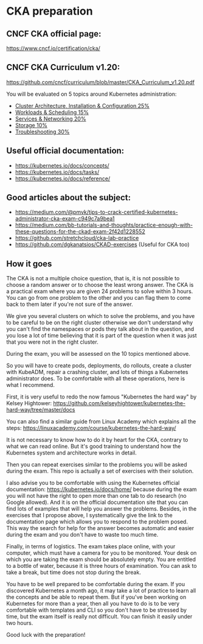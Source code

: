 # CKA preparation

## CNCF CKA official page:

https://www.cncf.io/certification/cka/

## CNCF CKA Curriculum v1.20:

https://github.com/cncf/curriculum/blob/master/CKA_Curriculum_v1.20.pdf

You will be evaluated on 5 topics around Kubernetes administration:
- [Cluster Architecture, Installation & Configuration 25%](https://github.com/alijahnas/CKA-practice-exercises/blob/CKA-v1.20/cluster-architecture-installation-configuration.md)
- [Workloads & Scheduling 15%](https://github.com/alijahnas/CKA-practice-exercises/blob/CKA-v1.20/workloads-scheduling.md)
- [Services & Networking 20%](https://github.com/alijahnas/CKA-practice-exercises/blob/CKA-v1.20/services-networking.md)
- [Storage 10%](https://github.com/alijahnas/CKA-practice-exercises/blob/CKA-v1.20/storage.md)
- [Troubleshooting 30%](https://github.com/alijahnas/CKA-practice-exercises/blob/CKA-v1.20/troubleshooting.md)

## Useful official documentation:

- https://kubernetes.io/docs/concepts/
- https://kubernetes.io/docs/tasks/
- https://kubernetes.io/docs/reference/

## Good articles about the subject:

- https://medium.com/@pmvk/tips-to-crack-certified-kubernetes-administrator-cka-exam-c949c7a9bea1
- https://medium.com/bb-tutorials-and-thoughts/practice-enough-with-these-questions-for-the-ckad-exam-2f42d1228552
- https://github.com/stretchcloud/cka-lab-practice
- https://github.com/dgkanatsios/CKAD-exercises (Useful for CKA too)

## How it goes

The CKA is not a multiple choice question, that is, it is not possible to choose a random answer or to choose the least wrong answer. The CKA is a practical exam where you are given 24 problems to solve within 3 hours. You can go from one problem to the other and you can flag them to come back to them later if you're not sure of the answer.

We give you several clusters on which to solve the problems, and you have to be careful to be on the right cluster otherwise we don't understand why you can't find the namespaces or pods they talk about in the question, and you lose a lot of time believing that it is part of the question when it was just that you were not in the right cluster.

During the exam, you will be assessed on the 10 topics mentioned above.

So you will have to create pods, deployments, do rollouts, create a cluster with KubeADM, repair a crashing cluster, and lots of things a Kubernetes administrator does. To be comfortable with all these operations, here is what I recommend.

First, it is very useful to redo the now famous "Kubernetes the hard way" by Kelsey Hightower: https://github.com/kelseyhightower/kubernetes-the-hard-way/tree/master/docs

You can also find a similar guide from Linux Academy which explains all the steps: https://linuxacademy.com/course/kubernetes-the-hard-way/

It is not necessary to know how to do it by heart for the CKA, contrary to what we can read online. But it's good training to understand how the Kubernetes system and architecture works in detail.

Then you can repeat exercises similar to the problems you will be asked during the exam. This repo is actually a set of exercises with their solution.

I also advise you to be comfortable with using the Kubernetes official documentation: https://kubernetes.io/docs/home/ because during the exam you will not have the right to open more than one tab to do research (no Google allowed). And it is on the official documentation site that you can find lots of examples that will help you answer the problems. Besides, in the exercises that I propose above, I systematically give the link to the documentation page which allows you to respond to the problem posed. This way the search for help for the answer becomes automatic and easier during the exam and you don't have to waste too much time.

Finally, in terms of logistics. The exam takes place online, with your computer, which must have a camera for you to be monitored. Your desk on which you are taking the exam should be absolutely empty. You are entitled to a bottle of water, because it is three hours of examination. You can ask to take a break, but time does not stop during the break.

You have to be well prepared to be comfortable during the exam. If you discovered Kubernetes a month ago, it may take a lot of practice to learn all the concepts and be able to repeat them. But if you've been working on Kubernetes for more than a year, then all you have to do is to be very comfortable with templates and CLI so you don't have to be stressed by time, but the exam itself is really not difficult. You can finish it easily under two hours.

Good luck with the preparation!
